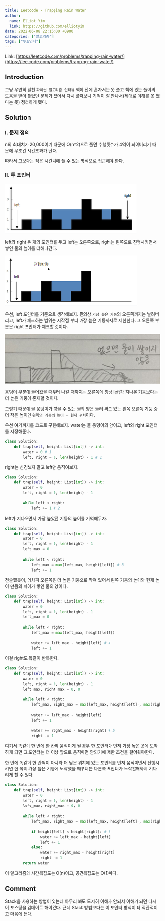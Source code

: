 ```yaml
---
title: Leetcode - Trapping Rain Water
author:
  name: Elliot Yim
  link: https://github.com/elliotyim
date: 2022-06-08 22:15:00 +0900
categories: ["알고리즘"]
tags: ["투포인터"]
---
```


Link: [https://leetcode.com/problems/trapping-rain-water/](https://leetcode.com/problems/trapping-rain-water/)

## Introduction

그냥 우연히 펼친 `파이썬 알고리즘 인터뷰` 책에 전에 혼자서는 못 풀고 책에 있는 풀이의 도움을 받아 풀었던 문제가 있어서 다시 풀어보니 기억이 잘 안나서(제대로 이해를 못 했다는 뜻) 정리하게 됐다.

## Solution

### I. 문제 정의

n의 최대치가 20,000이기 때문에 O(n^2)으로 풀면 수행횟수가 4억이 되어버리기 때문에 무조건 시간초과가 난다.

따라서 그보다는 적은 시간내에 풀 수 있는 방식으로 접근해야 한다.

### II. 투 포인터

![](/assets/img/algorithm/leetcode/trapping-rain-water/example.png)

left와 right 두 개의 포인터를 두고 left는 오른쪽으로, right는 왼쪽으로 진행시키면서 쌓인 물의 높이를 더해나간다.

![](/assets/img/algorithm/leetcode/trapping-rain-water/example2.png)

우선, left 포인터를 기준으로 생각해보자. 편의상 `가장 높은 기둥`의 오른쪽까지는 날려버리고, left가 체크하는 범위는 시작점 부터 가장 높은 기둥까지로 제한한다. 그 오른쪽 부분은 right 포인터가 체크할 것이다.

![](/assets/img/algorithm/leetcode/trapping-rain-water/example3.jpg)

웅덩이 부분에 들어왔을 때부터 나갈 때까지는 오른쪽에 항상 left가 지나온 기둥보다는 더 높은 기둥이 존재할 것이다.

그렇기 때문에 물 웅덩이가 쌓을 수 있는 물의 양은 둘러 싸고 있는 왼쪽 오른쪽 기둥 중 더 작은 높이인 `왼쪽의 기둥의 높이 - 현재 위치`이다.

우선 여기까지를 코드로 구현해보자. water는 물 웅덩이의 양이고, left와 right 포인터를 지정해준다.

```python
class Solution:
    def trap(self, height: List[int]) -> int:
        water = 0 # 1
        left, right = 0, len(height) - 1 # 1
```

right는 신경쓰지 말고 left만 움직여보자.

```python
class Solution:
    def trap(self, height: List[int]) -> int:
        water = 0
        left, right = 0, len(height) - 1

        while left < right:
            left += 1 # 2
```

left가 지나오면서 가장 높았던 기둥의 높이를 기억해두자.

```python
class Solution:
    def trap(self, height: List[int]) -> int:
        water = 0
        left, right = 0, len(height) - 1
        left_max = 0

        while left < right:
            left_max = max(left_max, height[left]) # 3
            left += 1
```

전술했듯이, 어차피 오른쪽은 더 높은 기둥으로 막혀 있어서 왼쪽 기둥의 높이와 현재 높이 만큼의 차이가 쌓인 물의 양이다.

```python
class Solution:
    def trap(self, height: List[int]) -> int:
        water = 0
        left, right = 0, len(height) - 1
        left_max = 0

        while left < right:
            left_max = max(left_max, height[left])

            water += left_max - height[left] # 4
            left += 1
```

이걸 right도 똑같이 반복한다.

```python
class Solution:
    def trap(self, height: List[int]) -> int:
        water = 0
        left, right = 0, len(height) - 1
        left_max, right_max = 0, 0

        while left < right:
            left_max, right_max = max(left_max, height[left]), max(right_max, height[right])

            water += left_max - height[left]
            left += 1

            water += right_max - height[right] # 5
            right -= 1
```

여기서 똑같이 한 번에 한 칸씩 움직이게 될 경우 한 포인터가 먼저 가장 높은 곳에 도착하게 되면 그 포인터는 더 이상 앞으로 움직이면 안되기에 제한 조건을 걸어줘야한다.

한 번에 똑같이 한 칸씩이 아니라 더 낮은 위치에 있는 포인터를 먼저 움직이면서 진행시키면 한 쪽이 가장 높은 기둥에 도착했을 때부터는 다른쪽 포인터가 도착할때까지 기다리게 할 수 있다.

```python
class Solution:
    def trap(self, height: List[int]) -> int:
        water = 0
        left, right = 0, len(height) - 1
        left_max, right_max = 0, 0

        while left < right:
            left_max, right_max = max(left_max, height[left]), max(right_max, height[right])

            if height[left] < height[right]: # 6
                water += left_max - height[left]
                left += 1
            else:
                water += right_max - height[right]
                right -= 1
        return water
```

이 알고리즘의 시간복잡도는 O(n)이고, 공간복잡도는 O(1)이다.

## Comment

Stack을 사용하는 방법이 있는데 아무리 봐도 도저히 이해가 안되서 이해가 되면 다시 이 포스팅을 업데이트 해야겠다. 근데 Stack 방법보다는 이 포인터 방식이 더 직관적이고 마음에 든다.
